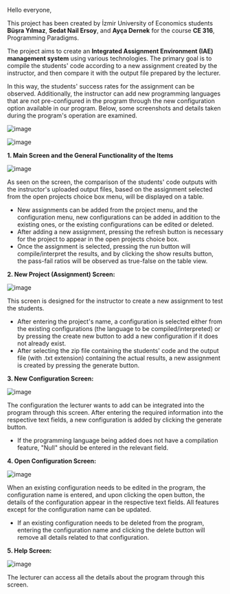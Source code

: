 Hello everyone,

This project has been created by İzmir University of Economics students **Büşra Yılmaz**, **Sedat Nail Ersoy**, and **Ayça Dernek** for the course **CE 316**, Programming Paradigms. 

The project aims to create an **Integrated Assignment Environment (IAE) management system** using various technologies. The primary goal is to compile the students' code according to a new assignment created 
by the instructor, and then compare it with the output file prepared by the lecturer. 

In this way, the students' success rates for the assignment can be observed. Additionally, the instructor can add new programming languages that are not pre-configured in the program through the new configuration
option available in our program. Below, some screenshots and details taken during the program's operation are examined.

![image](https://github.com/Ellaedrieth/CE316-Project/assets/99333733/9a059c8b-6792-4ce2-8e93-38246135d91e)

![image](https://github.com/Ellaedrieth/CE316-Project/assets/99333733/9189f94d-c691-4760-8580-ddaae224a129)

**1. Main Screen and the General Functionality of the Items**

![image](https://github.com/Ellaedrieth/CE316-Project/assets/99333733/a4bf5635-f7c6-4f86-8e26-065d6e0f5ed6)

As seen on the screen, the comparison of the students' code outputs with the instructor's uploaded output files, based on the assignment selected from the open projects choice box menu, will be displayed on a table. 
-  New assignments can be added from the project menu, and the configuration menu, new configurations can be added in addition to the existing ones, or the existing configurations can be edited or deleted.
-   After adding a new assignment, pressing the refresh button is necessary for the project to appear in the open projects choice box.
-   Once the assignment is selected, pressing the run button will compile/interpret the results, and by clicking the show results button, the pass-fail ratios will be observed as true-false on the table view.

**2. New Project (Assignment) Screen:**

![image](https://github.com/Ellaedrieth/CE316-Project/assets/99333733/c53809d2-ea79-4672-a1e8-3a7f84c6abf8)

This screen is designed for the instructor to create a new assignment to test the students. 
- After entering the project's name, a configuration is selected either from the existing configurations (the language to be compiled/interpreted) or by pressing the create new button to add a new configuration if
  it does not already exist.
- After selecting the zip file containing the students' code and the output file (with .txt extension) containing the actual results, a new assignment is created by pressing the generate button.

**3. New Configuration Screen:**

![image](https://github.com/Ellaedrieth/CE316-Project/assets/99333733/2ae3b4ac-c73b-437d-acd3-4ba23b0fcd02)

The configuration the lecturer wants to add can be integrated into the program through this screen. After entering the required information into the respective text fields, a new configuration is added by clicking 
the generate button. 
- If the programming language being added does not have a compilation feature, "Null" should be entered in the relevant field.

**4. Open Configuration Screen:** 

![image](https://github.com/Ellaedrieth/CE316-Project/assets/99333733/c2e0e9b0-2450-4ce6-a31f-6f9eb776cada)

When an existing configuration needs to be edited in the program, the configuration name is entered, and upon clicking the open button, the details of the configuration appear in the respective text fields. All features except
for the configuration name can be updated.
- If an existing configuration needs to be deleted from the program, entering the configuration name and clicking the delete button will remove all details related to that configuration.

**5. Help Screen:**

![image](https://github.com/Ellaedrieth/CE316-Project/assets/99333733/731aca34-e87d-4bd1-afc8-fb0afbb0e4e1)

The lecturer can access all the details about the program through this screen.

